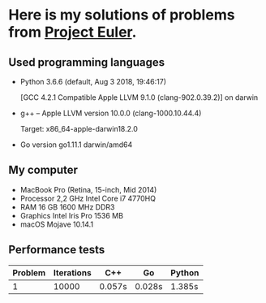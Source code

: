 # Here is my solutions of problems from [Project Euler](https://projecteuler.net/archives).


## Used programming languages

- Python 3.6.6 (default, Aug  3 2018, 19:46:17)
  
  [GCC 4.2.1 Compatible Apple LLVM 9.1.0 (clang-902.0.39.2)] on darwin

 - g++ – Apple LLVM version 10.0.0 (clang-1000.10.44.4)

   Target: x86_64-apple-darwin18.2.0

 - Go version go1.11.1 darwin/amd64

## My computer

- MacBook Pro (Retina, 15-inch, Mid 2014)
- Processor 2,2 GHz Intel Core i7 4770HQ
- RAM 16 GB 1600 MHz DDR3
- Graphics Intel Iris Pro 1536 MB
- macOS Mojave 10.14.1


## Performance tests

Problem | Iterations | C++ | Go | Python
--- | --- | --- | --- | ---
1 | 10000 | 0.057s | 0.028s | 1.385s
